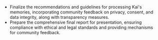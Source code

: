 - Finalize the recommendations and guidelines for processing Kai's memories, incorporating community feedback on privacy, consent, and data integrity, along with transparency measures.
- Prepare the comprehensive final report for presentation, ensuring compliance with ethical and legal standards and providing mechanisms for community feedback.